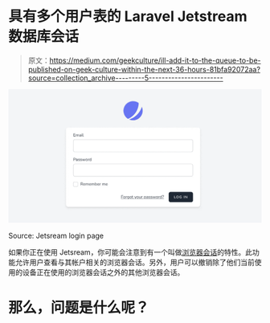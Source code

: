 # 具有多个用户表的 Laravel Jetstream 数据库会话

> 原文：<https://medium.com/geekculture/ill-add-it-to-the-queue-to-be-published-on-geek-culture-within-the-next-36-hours-81bfa92072aa?source=collection_archive---------5----------------------->

![](img/570667b153f1f1b0adeabc657a8853ab.png)

Source: Jetsream login page

如果你正在使用 Jetsream，你可能会注意到有一个叫做[浏览器会话](https://jetstream.laravel.com/2.x/features/browser-sessions.html#browser-sessions)的特性。此功能允许用户查看与其帐户相关的浏览器会话。另外，用户可以撤销除了他们当前使用的设备正在使用的浏览器会话之外的其他浏览器会话。

# 那么，问题是什么呢？